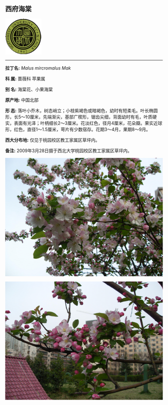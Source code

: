 ## 西府海棠

![西北大学校园网络植物志](JPG/nwu.gif)

---

**拉丁名:**  _Malus mircromalus Mak_

**科 属:** 蔷薇科 苹果属

**别 名:** 海棠花、小果海棠

**原产地:** 中国北部

**形  态:** 落叶小乔木，树态峭立；小枝紫褐色或暗褐色，幼时有短柔毛。叶长椭圆形，长5～10厘米，先端渐尖，基部广楔形，锯齿尖细，背面幼时有毛，叶质硬实，表面有光泽；叶柄细长2～3厘米。花淡红色，径月4厘米，花朵瓣。果实近球形，红色，直径1～1.5厘米，萼片有少数宿存。花期3～4月，果期8～9月。

**西大分布地:** 仅见于桃园校区教工家属区草坪内。

**备注:** 2009年3月28日摄于西北大学桃园校区教工家属区草坪内。

![西府海棠](JPG/西府海棠1.JPG) 

![西府海棠](JPG/西府海棠2.JPG) 

